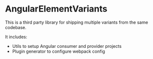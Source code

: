 # AngularElementVariants

This is a third party library for shipping multiple variants from the same codebase.

It includes:
- Utils to setup Angular consumer and provider projects
- Plugin generator to configure webpack config

